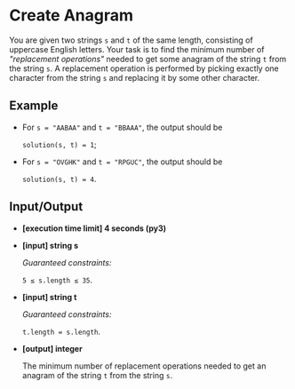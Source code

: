 # Create Anagram

You are given two strings `s` and `t` of the same length, consisting of uppercase English letters. Your task is to find the minimum number of *"replacement operations"* needed to get some anagram of the string `t` from the string `s`. A replacement operation is performed by picking exactly one character from the string `s` and replacing it by some other character.

## Example

- For `s = "AABAA"` and `t = "BBAAA"`, the output should be

    `solution(s, t) = 1`;

- For `s = "OVGHK"` and `t = "RPGUC"`, the output should be

    `solution(s, t) = 4`.

## Input/Output

- **[execution time limit] 4 seconds (py3)**

- **[input] string s**

	*Guaranteed constraints:*

	`5 ≤ s.length ≤ 35`.

- **[input] string t**

	*Guaranteed constraints:*

	`t.length = s.length`.

- **[output] integer**

	The minimum number of replacement operations needed to get an anagram of the string `t` from the string `s`.
